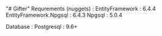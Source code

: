 "# Gifter" 
Requrements (nuggets) :
EntityFramework        : 6.4.4
EntityFramework.Npgsql : 6.4.3
Npgsql                 : 5.0.4

Database : 
Postgresql             : 9.6+
